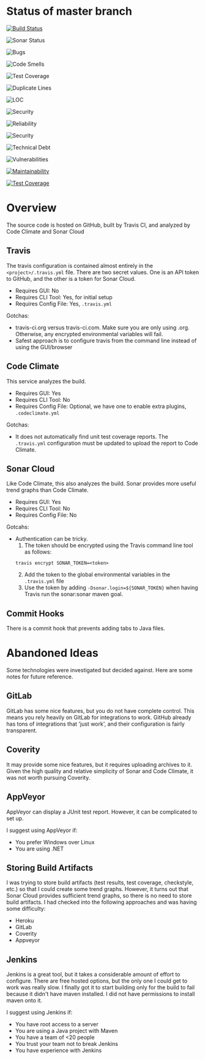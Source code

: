 # Status of master branch

[![Build Status](https://travis-ci.org/joshchamberlain/CS471-Assignments-UMLIntro-GitHubTest2.svg?branch=master)](https://travis-ci.org/joshchamberlain/CS471-Assignments-UMLIntro-GitHubTest2)

![Sonar Status](https://sonarcloud.io/api/project_badges/measure?project=edu.boisestate.cs471%3Asorting&metric=alert_status)

![Bugs](https://sonarcloud.io/api/project_badges/measure?project=edu.boisestate.cs471%3Asorting&metric=bugs)

![Code Smells](https://sonarcloud.io/api/project_badges/measure?project=edu.boisestate.cs471%3Asorting&metric=code_smells)

![Test Coverage](https://sonarcloud.io/api/project_badges/measure?project=edu.boisestate.cs471%3Asorting&metric=coverage)

![Duplicate Lines](https://sonarcloud.io/api/project_badges/measure?project=edu.boisestate.cs471%3Asorting&metric=duplicated_lines_density)

![LOC](https://sonarcloud.io/api/project_badges/measure?project=edu.boisestate.cs471%3Asorting&metric=ncloc)

![Security](https://sonarcloud.io/api/project_badges/measure?project=edu.boisestate.cs471%3Asorting&metric=sqale_rating)

![Reliability](https://sonarcloud.io/api/project_badges/measure?project=edu.boisestate.cs471%3Asorting&metric=reliability_rating)

![Security](https://sonarcloud.io/api/project_badges/measure?project=edu.boisestate.cs471%3Asorting&metric=security_rating)

![Technical Debt](https://sonarcloud.io/api/project_badges/measure?project=edu.boisestate.cs471%3Asorting&metric=sqale_index)

![Vulnerabilities](https://sonarcloud.io/api/project_badges/measure?project=edu.boisestate.cs471%3Asorting&metric=vulnerabilities)

[![Maintainability](https://api.codeclimate.com/v1/badges/83d3e1b3bb55ec1867db/maintainability)](https://codeclimate.com/github/joshchamberlain/CS471-Assignments-UMLIntro-GitHubTest2/maintainability)

[![Test Coverage](https://api.codeclimate.com/v1/badges/83d3e1b3bb55ec1867db/test_coverage)](https://codeclimate.com/github/joshchamberlain/CS471-Assignments-UMLIntro-GitHubTest2/test_coverage)

# Overview
The source code is hosted on GitHub, built by Travis CI, and analyzed by Code Climate and Sonar Cloud

## Travis
The travis configuration is contained almost entirely in the `<project>/.travis.yml` file. There are two secret
values. One is an API token to GitHub, and the other is a token for Sonar Cloud. 
 * Requires GUI: No
 * Requires CLI Tool: Yes, for initial setup
 * Requires Config File: Yes, `.travis.yml`

Gotchas:
 * travis-ci.org versus travis-ci.com. Make sure you are only using .org. Otherwise, any encrypted environmental
 variables will fail.
 * Safest approach is to configure travis from the command line instead of using the GUI/browser
 
## Code Climate
This service analyzes the build.
 * Requires GUI: Yes
 * Requires CLI Tool: No
 * Requires Config File: Optional, we have one to enable extra plugins, `.codeclimate.yml`
 
Gotchas:
 * It does not automatically find unit test coverage reports. The `.travis.yml` configuration must be updated to upload
 the report to Code Climate.

## Sonar Cloud
Like Code Climate, this also analyzes the build. Sonar provides more useful trend graphs than Code Climate.
 * Requires GUI: Yes
 * Requires CLI Tool: No
 * Requires Config File: No
 
Gotcahs:
 * Authentication can be tricky. 
   1. The token should be encrypted using the Travis command line tool as follows:
    ```
    travis encrypt SONAR_TOKEN=<token>
    ```
   2. Add the token to the global environmental variables in the `.travis.yml` file
   3. Use the token by adding `-Dsonar.login=${SONAR_TOKEN}` when having Travis run the sonar:sonar maven goal. 

## Commit Hooks
There is a commit hook that prevents adding tabs to Java files.

# Abandoned Ideas
Some technologies were investigated but decided against. Here are some notes for future reference.

## GitLab
GitLab has some nice features, but you do not have complete control. This means you rely heavily on GitLab for 
integrations to work. GitHub already has tons of integrations that 'just work', and their configuration is fairly
transparent.

## Coverity
It may provide some nice features, but it requires uploading archives to it. Given the high quality and relative
simplicity of Sonar and Code Climate, it was not worth pursuing Coverity.

## AppVeyor
AppVeyor can display a JUnit test report. However, it can be complicated to set up.

I suggest using AppVeyor if:
 * You prefer Windows over Linux
 * You are using .NET

## Storing Build Artifacts
I was trying to store build artifacts (test results, test coverage, checkstyle, etc.) so that I could create some trend
graphs. However, it turns out that Sonar Cloud provides sufficient trend graphs, so there is no need to store build
artifacts. I had checked into the following approaches and was having some difficulty:
 * Heroku
 * GitLab
 * Coverity
 * Appveyor

## Jenkins
Jenkins is a great tool, but it takes a considerable amount of effort to configure. There are free hosted options, but
the only one I could get to work was really slow. I finally got it to start building only for the build to fail because
it didn't have maven installed. I did not have permissions to install maven onto it.

I suggest using Jenkins if:
 * You have root access to a server
 * You are using a Java project with Maven
 * You have a team of <20 people
 * You trust your team not to break Jenkins
 * You have experience with Jenkins

